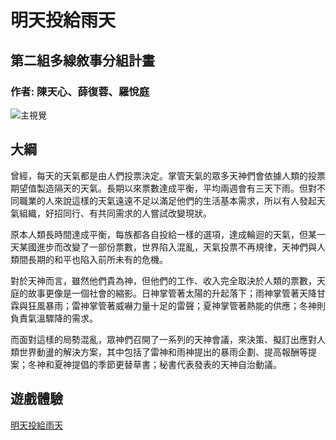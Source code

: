 # 明天投給雨天
## 第二組多線敘事分組計畫
### 作者: 陳天心、薛復蓉、羅悅庭
![主視覺](https://user-images.githubusercontent.com/96654086/149394302-019c0e46-0f89-4ca8-aff3-97dbfaef4d57.jpg)
## 大綱
曾經，每天的天氣都是由人們投票決定。掌管天氣的眾多天神們會依據人類的投票期望值製造隔天的天氣。長期以來票數達成平衡，平均兩週會有三天下雨。但對不同職業的人來說這樣的天氣遠遠不足以滿足他們的生活基本需求，所以有人發起天氣組織，好招同行、有共同需求的人嘗試改變現狀。

原本人類長時間達成平衡，每族都各自投給一樣的選項，達成輪迴的天氣，但某一天某國進步而改變了一部份票數，世界陷入混亂，天氣投票不再規律，天神們與人類間長期的和平也陷入前所未有的危機。

對於天神而言，雖然他們貴為神，但他們的工作、收入完全取決於人類的票數，天庭的故事更像是一個社會的縮影。日神掌管著太陽的升起落下；雨神掌管著天降甘霖與狂風暴雨；雷神掌管著威嚇力量十足的雷聲；夏神掌管著熱能的供應；冬神則負責氣溫驟降的需求。

而面對這樣的局勢混亂，眾神們召開了一系列的天神會議，來決策、擬訂出應對人類世界動盪的解決方案，其中包括了雷神和雨神提出的暴雨企劃、提高報酬等提案；冬神和夏神提倡的季節更替草書；秘書代表發表的天神自治動議。
## 遊戲體驗

[明天投給雨天](https://amberlo99.github.io/Group-2-Project/index.html)
